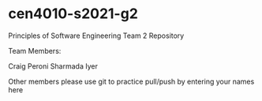 # cen4010-s2021-g2
Principles of Software Engineering Team 2 Repository

Team Members:

Craig Peroni
Sharmada Iyer

Other members please use git to practice pull/push by entering your names here